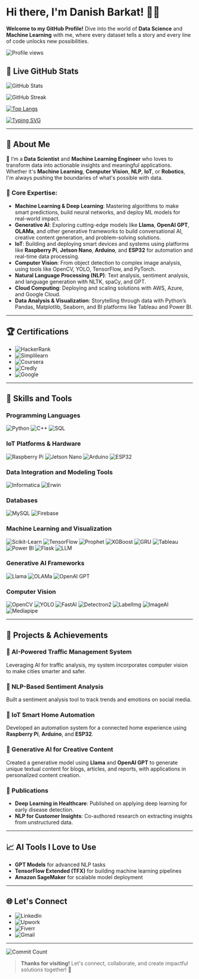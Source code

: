 # Hi there, I'm Danish Barkat! 👋✨

**Welcome to my GitHub Profile!** Dive into the world of **Data Science** and **Machine Learning** with me, where every dataset tells a story and every line of code unlocks new possibilities.

![Profile views](https://komarev.com/ghpvc/?username=Dan-445&color=brightgreen)

## 🌟 Live GitHub Stats

![GitHub Stats](https://github-readme-stats.vercel.app/api?username=Dan-445&show_icons=true&count_private=true&hide=prs&theme=radical)

![GitHub Streak](https://streak-stats.demolab.com?user=Dan-445&theme=highcontrast&border_radius=5)

[![Top Langs](https://github-readme-stats.vercel.app/api/top-langs/?username=Dan-445&layout=compact&theme=radical)](https://github.com/Dan-445)

[![Typing SVG](https://readme-typing-svg.herokuapp.com?lines=Data+Scientist+%26+ML+Engineer;Deep+Learning+Expert;Cloud+Computing+Enthusiast;Always+Learning+%F0%9F%92%AB;Let%27s+Build+Something+Amazing!&center=true&width=500&height=50)](https://github.com/Dan-445/Dan-445/)


---

## 🌟 About Me

🚀 I’m a **Data Scientist** and **Machine Learning Engineer** who loves to transform data into actionable insights and meaningful applications. Whether it's **Machine Learning**, **Computer Vision**, **NLP**, **IoT**, or **Robotics**, I'm always pushing the boundaries of what's possible with data.

### 🔑 Core Expertise:
- **Machine Learning & Deep Learning**: Mastering algorithms to make smart predictions, build neural networks, and deploy ML models for real-world impact.
- **Generative AI**: Exploring cutting-edge models like **Llama**, **OpenAI GPT**, **OLAMa**, and other generative frameworks to build conversational AI, creative content generation, and problem-solving solutions.
- **IoT**: Building and deploying smart devices and systems using platforms like **Raspberry Pi**, **Jetson Nano**, **Arduino**, and **ESP32** for automation and real-time data processing.
- **Computer Vision**: From object detection to complex image analysis, using tools like OpenCV, YOLO, TensorFlow, and PyTorch.
- **Natural Language Processing (NLP)**: Text analysis, sentiment analysis, and language generation with NLTK, spaCy, and GPT.
- **Cloud Computing**: Deploying and scaling solutions with AWS, Azure, and Google Cloud.
- **Data Analysis & Visualization**: Storytelling through data with Python’s Pandas, Matplotlib, Seaborn, and BI platforms like Tableau and Power BI.

---

## 🏆 Certifications

- ![HackerRank](https://img.shields.io/badge/HackerRank-Data_Science_Certification-%2300C853?style=for-the-badge)
- ![Simplilearn](https://img.shields.io/badge/Simplilearn-Data_Science_Certification-%23FF6D00?style=for-the-badge)
- ![Coursera](https://img.shields.io/badge/Coursera-Data_Analytics_Certification-%233B5998?style=for-the-badge)
- ![Credly](https://img.shields.io/badge/Credly-Machine_Learning_Badge-%23FF4081?style=for-the-badge)
- ![Google](https://img.shields.io/badge/Google-Data_Analytics_Certification-%234285F4?style=for-the-badge)

---

## 🔧 Skills and Tools

### Programming Languages
![Python](https://img.shields.io/badge/Python-%233776AB.svg?style=for-the-badge&logo=python&logoColor=white)
![C++](https://img.shields.io/badge/C++-%2300599C.svg?style=for-the-badge&logo=cplusplus&logoColor=white)
![SQL](https://img.shields.io/badge/SQL-%2300f.svg?style=for-the-badge&logo=mysql&logoColor=white)

### IoT Platforms & Hardware
![Raspberry Pi](https://img.shields.io/badge/Raspberry%20Pi-%23A22846.svg?style=for-the-badge&logo=raspberry-pi&logoColor=white)
![Jetson Nano](https://img.shields.io/badge/Jetson%20Nano-%23008000.svg?style=for-the-badge&logo=nvidia&logoColor=white)
![Arduino](https://img.shields.io/badge/Arduino-%23FF0000.svg?style=for-the-badge&logo=arduino&logoColor=white)
![ESP32](https://img.shields.io/badge/ESP32-%23001C26.svg?style=for-the-badge&logo=esp32&logoColor=white)

### Data Integration and Modeling Tools
![Informatica](https://img.shields.io/badge/Informatica-%23FFCA28.svg?style=for-the-badge&logo=informatica&logoColor=black)
![Erwin](https://img.shields.io/badge/Erwin-%23FFCA28.svg?style=for-the-badge&logo=erwin&logoColor=black)

### Databases
![MySQL](https://img.shields.io/badge/MySQL-%234479A1.svg?style=for-the-badge&logo=mysql&logoColor=white)
![Firebase](https://img.shields.io/badge/Firebase-%23FFCA28.svg?style=for-the-badge&logo=firebase&logoColor=black)

### Machine Learning and Visualization
![Scikit-Learn](https://img.shields.io/badge/Scikit--Learn-%23F7931E.svg?style=for-the-badge&logo=scikit-learn&logoColor=white)
![TensorFlow](https://img.shields.io/badge/TensorFlow-%23FF6F00.svg?style=for-the-badge&logo=tensorflow&logoColor=white)
![Prophet](https://img.shields.io/badge/Prophet-%2300C8E0.svg?style=for-the-badge&logo=prophet&logoColor=white)
![XGBoost](https://img.shields.io/badge/XGBoost-%23E91E63.svg?style=for-the-badge&logo=xgboost&logoColor=white)
![GRU](https://img.shields.io/badge/GRU-%23588BAE.svg?style=for-the-badge&logo=gru&logoColor=white)
![Tableau](https://img.shields.io/badge/Tableau-%23FF5A5F.svg?style=for-the-badge&logo=tableau&logoColor=white)
![Power BI](https://img.shields.io/badge/Power%20BI-%23F2C811.svg?style=for-the-badge&logo=powerbi&logoColor=black)
![Flask](https://img.shields.io/badge/Flask-%23000.svg?style=for-the-badge&logo=flask&logoColor=white)
![LLM](https://img.shields.io/badge/LLM-%23DAA520.svg?style=for-the-badge&logo=llm&logoColor=white)

### Generative AI Frameworks
![Llama](https://img.shields.io/badge/Llama-%23FF7F50.svg?style=for-the-badge&logo=llama&logoColor=white)
![OLAMa](https://img.shields.io/badge/OLAMa-%23FF6347.svg?style=for-the-badge&logo=olama&logoColor=white)
![OpenAI GPT](https://img.shields.io/badge/OpenAI%20GPT-%23000000.svg?style=for-the-badge&logo=openai&logoColor=white)

### Computer Vision
![OpenCV](https://img.shields.io/badge/OpenCV-%235C3EE8.svg?style=for-the-badge&logo=opencv&logoColor=white)
![YOLO](https://img.shields.io/badge/YOLO-%23008000.svg?style=for-the-badge&logo=yolo&logoColor=white)
![FastAI](https://img.shields.io/badge/FastAI-%2302A8F3.svg?style=for-the-badge&logo=fastai&logoColor=white)
![Detectron2](https://img.shields.io/badge/Detectron2-%23FF69B4.svg?style=for-the-badge&logo=detectron2&logoColor=white)
![LabelImg](https://img.shields.io/badge/LabelImg-%23FFD700.svg?style=for-the-badge&logo=labelimg&logoColor=black)
![ImageAI](https://img.shields.io/badge/ImageAI-%23008080.svg?style=for-the-badge&logo=imageai&logoColor=white)
![Mediapipe](https://img.shields.io/badge/MediaPipe-%23FF6347.svg?style=for-the-badge&logo=mediapipe&logoColor=white)

---

## 🚀 Projects & Achievements

### 🔹 AI-Powered Traffic Management System
Leveraging AI for traffic analysis, my system incorporates computer vision to make cities smarter and safer.

### 🔹 NLP-Based Sentiment Analysis
Built a sentiment analysis tool to track trends and emotions on social media.

### 🔹 IoT Smart Home Automation
Developed an automation system for a connected home experience using **Raspberry Pi**, **Arduino**, and **ESP32**.

### 🔹 Generative AI for Creative Content
Created a generative model using **Llama** and **OpenAI GPT** to generate unique textual content for blogs, articles, and reports, with applications in personalized content creation.

### 🌟 Publications
- **Deep Learning in Healthcare**: Published on applying deep learning for early disease detection.
- **NLP for Customer Insights**: Co-authored research on extracting insights from unstructured data.

---

## 📈 AI Tools I Love to Use

- **GPT Models** for advanced NLP tasks
- **TensorFlow Extended (TFX)** for building machine learning pipelines
- **Amazon SageMaker** for scalable model deployment

---

## 🌐 Let's Connect

- ![LinkedIn](https://img.shields.io/badge/LinkedIn-Danish_Barkat-%230A66C2?style=for-the-badge&logo=linkedin&logoColor=white)
- ![Upwork](https://img.shields.io/badge/Upwork-Danish_Barkat-%2322A559?style=for-the-badge&logo=upwork&logoColor=white)
- ![Fiverr](https://img.shields.io/badge/Fiverr-Danish_Barkat-%2300B22D?style=for-the-badge&logo=fiverr&logoColor=white)
- ![Gmail](https://img.shields.io/badge/Gmail-barkatdanish44@gmail.com-%23D14836?style=for-the-badge&logo=gmail&logoColor=white)

---

![Commit Count](https://komarev.com/ghpvc/?username=Dan-445&label=Commits&color=blueviolet&style=for-the-badge)

> **Thanks for visiting!** Let's connect, collaborate, and create impactful solutions together! 🚀
